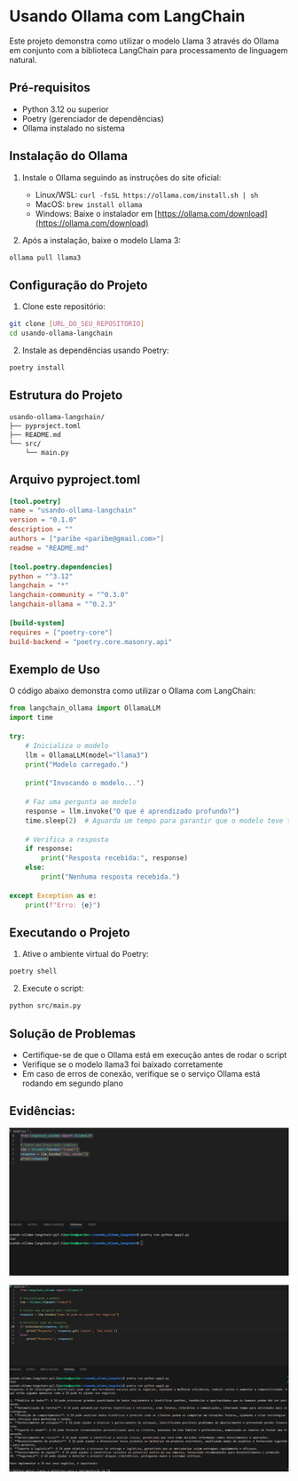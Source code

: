 # Usando Ollama com LangChain

Este projeto demonstra como utilizar o modelo Llama 3 através do Ollama em conjunto com a biblioteca LangChain para processamento de linguagem natural.

## Pré-requisitos

- Python 3.12 ou superior
- Poetry (gerenciador de dependências)
- Ollama instalado no sistema

## Instalação do Ollama

1. Instale o Ollama seguindo as instruções do site oficial:
   - Linux/WSL: `curl -fsSL https://ollama.com/install.sh | sh`
   - MacOS: `brew install ollama`
   - Windows: Baixe o instalador em [https://ollama.com/download](https://ollama.com/download)

2. Após a instalação, baixe o modelo Llama 3:
```bash
ollama pull llama3
```

## Configuração do Projeto

1. Clone este repositório:
```bash
git clone [URL_DO_SEU_REPOSITORIO]
cd usando-ollama-langchain
```

2. Instale as dependências usando Poetry:
```bash
poetry install
```

## Estrutura do Projeto

```
usando-ollama-langchain/
├── pyproject.toml
├── README.md
└── src/
    └── main.py
```

## Arquivo pyproject.toml

```toml
[tool.poetry]
name = "usando-ollama-langchain"
version = "0.1.0"
description = ""
authors = ["paribe <paribe@gmail.com>"]
readme = "README.md"

[tool.poetry.dependencies]
python = "^3.12"
langchain = "*"
langchain-community = "^0.3.0"
langchain-ollama = "^0.2.3"

[build-system]
requires = ["poetry-core"]
build-backend = "poetry.core.masonry.api"
```

## Exemplo de Uso

O código abaixo demonstra como utilizar o Ollama com LangChain:

```python
from langchain_ollama import OllamaLLM
import time

try:
    # Inicializa o modelo
    llm = OllamaLLM(model="llama3")
    print("Modelo carregado.")
    
    print("Invocando o modelo...")
    
    # Faz uma pergunta ao modelo
    response = llm.invoke("O que é aprendizado profundo?")
    time.sleep(2)  # Aguarda um tempo para garantir que o modelo teve tempo de responder
    
    # Verifica a resposta
    if response:
        print("Resposta recebida:", response)
    else:
        print("Nenhuma resposta recebida.")
        
except Exception as e:
    print(f"Erro: {e}")
```

## Executando o Projeto

1. Ative o ambiente virtual do Poetry:
```bash
poetry shell
```

2. Execute o script:
```bash
python src/main.py
```

## Solução de Problemas

- Certifique-se de que o Ollama está em execução antes de rodar o script
- Verifique se o modelo llama3 foi baixado corretamente
- Em caso de erros de conexão, verifique se o serviço Ollama está rodando em segundo plano

## Evidências:

![alt text](image.png)

![alt text](image-1.png)

